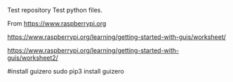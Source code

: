 Test repository
Test python files.

From https://www.raspberrypi.org

https://www.raspberrypi.org/learning/getting-started-with-guis/worksheet/

https://www.raspberrypi.org/learning/getting-started-with-guis/worksheet2/

#install guizero
sudo pip3 install guizero
